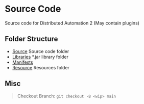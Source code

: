 # Source Code

Source code for Distributed Automation 2 (May contain plugins)

## Folder Structure

- [Source](com/jtelaa/) Source code folder
- [Libraries](lib/) *.jar library folder
- [Manifests](manifests/)
- [Resource](rsc/) Resources folder

## Misc

> Checkout Branch: ```git checkout -B <wip> main```
